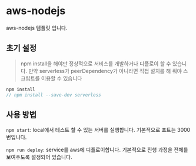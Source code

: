 # aws-nodejs
aws-nodejs 템플릿 입니다.

## 초기 설정

> npm install을 해야만 정상적으로 서비스를 개발하거나 디플로이 할 수 있습니다. 만약 serverless가 peerDependency가 아니라면 직접 설치를 해 줘야 스크립트를 이용할 수 있습니다

```javascript
npm install
// npm install --save-dev serverless
```

## 사용 방법

```npm start```: local에서 테스트 할 수 있는 서버를 실행합니다. 기본적으로 포트는 3000번입니다.

```npm run deploy```: service를 aws에 디플로이합니다. 기본적으로 진행 과정을 전체를 보여주도록 설정되어 있습니다.
